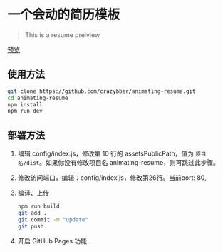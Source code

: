 # 一个会动的简历模板

> This is a resume preiview

[预览](https://crazybber.github.io/animating-resume/public)

## 使用方法

``` bash
git clone https://github.com/crazybber/animating-resume.git
cd animating-resume
npm install
npm run dev
```

## 部署方法

1. 编辑 config/index.js，修改第 10 行的 assetsPublicPath，值为 `项目名/dist`。如果你没有修改项目名 animating-resume，则可跳过此步骤。

2. 修改访问端口，编辑：config/index.js，修改第26行。当前port: 80,

3. 编译、上传
    ``` bash
    npm run build
    git add .
    git commit -m "update"
    git push
    ```

3. 开启 GitHub Pages 功能

